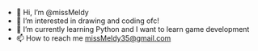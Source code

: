 - 👋 Hi, I’m @missMeldy
- 👀 I’m interested in drawing and coding ofc!
- 🌱 I’m currently learning Python and I want to learn game development
- 📫 How to reach me missMeldy35@gmail.com

<!---
missMeldy/missMeldy is a ✨ special ✨ repository because its `README.md` (this file) appears on your GitHub profile.
You can click the Preview link to take a look at your changes.
--->
